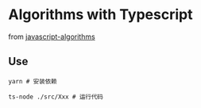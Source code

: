 # Algorithms with Typescript

from [javascript-algorithms](https://github.com/trekhleb/javascript-algorithms)

## Use

```shell
yarn # 安装依赖

ts-node ./src/Xxx # 运行代码
```

